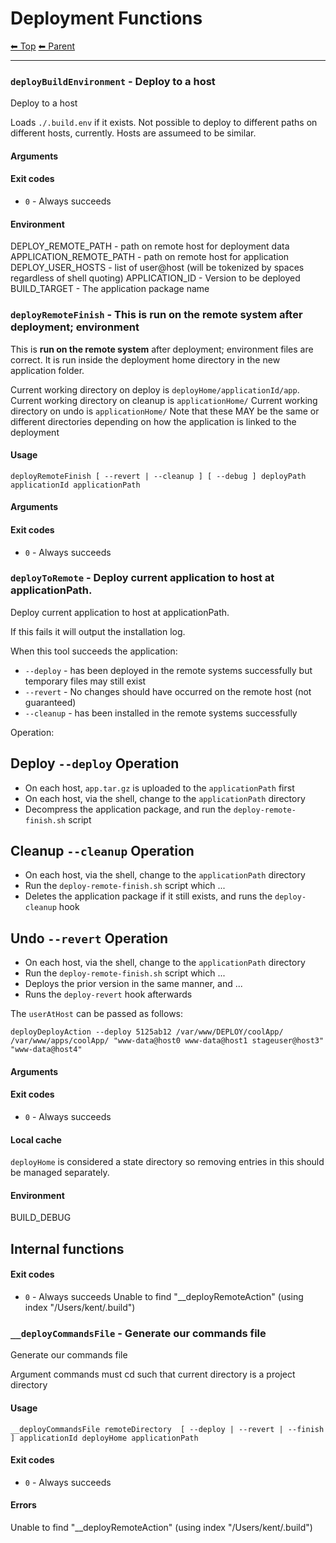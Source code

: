 # Deployment Functions

<!-- TEMPLATE header 2 -->
[⬅ Top](index.md) [⬅ Parent ](../index.md)
<hr />


### `deployBuildEnvironment` - Deploy to a host

Deploy to a host

Loads `./.build.env` if it exists.
Not possible to deploy to different paths on different hosts, currently. Hosts are assumeed to be similar.

#### Arguments



#### Exit codes

- `0` - Always succeeds

#### Environment

DEPLOY_REMOTE_PATH - path on remote host for deployment data
APPLICATION_REMOTE_PATH - path on remote host for application
DEPLOY_USER_HOSTS - list of user@host (will be tokenized by spaces regardless of shell quoting)
APPLICATION_ID - Version to be deployed
BUILD_TARGET - The application package name

### `deployRemoteFinish` - This is **run on the remote system** after deployment; environment

This is **run on the remote system** after deployment; environment files are correct.
It is run inside the deployment home directory in the new application folder.

Current working directory on deploy is `deployHome/applicationId/app`.
Current working directory on cleanup is `applicationHome/`
Current working directory on undo is `applicationHome/`
Note that these MAY be the same or different directories depending on how the application is linked to the deployment

#### Usage

    deployRemoteFinish [ --revert | --cleanup ] [ --debug ] deployPath applicationId applicationPath
    

#### Arguments



#### Exit codes

- `0` - Always succeeds

### `deployToRemote` - Deploy current application to host at applicationPath.

Deploy current application to host at applicationPath.

If this fails it will output the installation log.

When this tool succeeds the application:

- `--deploy` - has been deployed in the remote systems successfully but temporary files may still exist
- `--revert` - No changes should have occurred on the remote host (not guaranteed)
- `--cleanup` - has been installed in the remote systems successfully

Operation:

## Deploy `--deploy` Operation

- On each host, `app.tar.gz` is uploaded to the `applicationPath` first
- On each host, via the shell, change to the `applicationPath` directory
- Decompress the application package, and run the `deploy-remote-finish.sh` script

## Cleanup `--cleanup` Operation

- On each host, via the shell, change to the `applicationPath` directory
- Run the `deploy-remote-finish.sh` script which ...
- Deletes the application package if it still exists, and runs the `deploy-cleanup` hook

## Undo `--revert` Operation

- On each host, via the shell, change to the `applicationPath` directory
- Run the `deploy-remote-finish.sh` script which ...
- Deploys the prior version in the same manner, and ... <!-- needs expansion TODO -->
- Runs the `deploy-revert` hook afterwards

The `userAtHost` can be passed as follows:

    deployDeployAction --deploy 5125ab12 /var/www/DEPLOY/coolApp/ /var/www/apps/coolApp/ "www-data@host0 www-data@host1 stageuser@host3" "www-data@host4"

#### Arguments



#### Exit codes

- `0` - Always succeeds

#### Local cache

`deployHome` is considered a state directory so removing entries in this should be managed separately.

#### Environment

BUILD_DEBUG

## Internal functions


#### Exit codes

- `0` - Always succeeds
Unable to find "__deployRemoteAction" (using index "/Users/kent/.build")

### `__deployCommandsFile` - Generate our commands file

Generate our commands file

Argument commands must cd such that current directory is a project directory

#### Usage

    __deployCommandsFile remoteDirectory  [ --deploy | --revert | --finish ] applicationId deployHome applicationPath
    

#### Exit codes

- `0` - Always succeeds

#### Errors

Unable to find "__deployRemoteAction" (using index "/Users/kent/.build")
